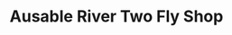 ---
title: "Ausable River Two Fly Shop"
url: /wilmington/ausable-river-two-fly-shop/
shop: fishing
---